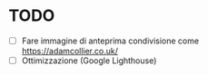# TODO

- [ ] Fare immagine di anteprima condivisione come https://adamcollier.co.uk/
- [ ] Ottimizzazione (Google Lighthouse)